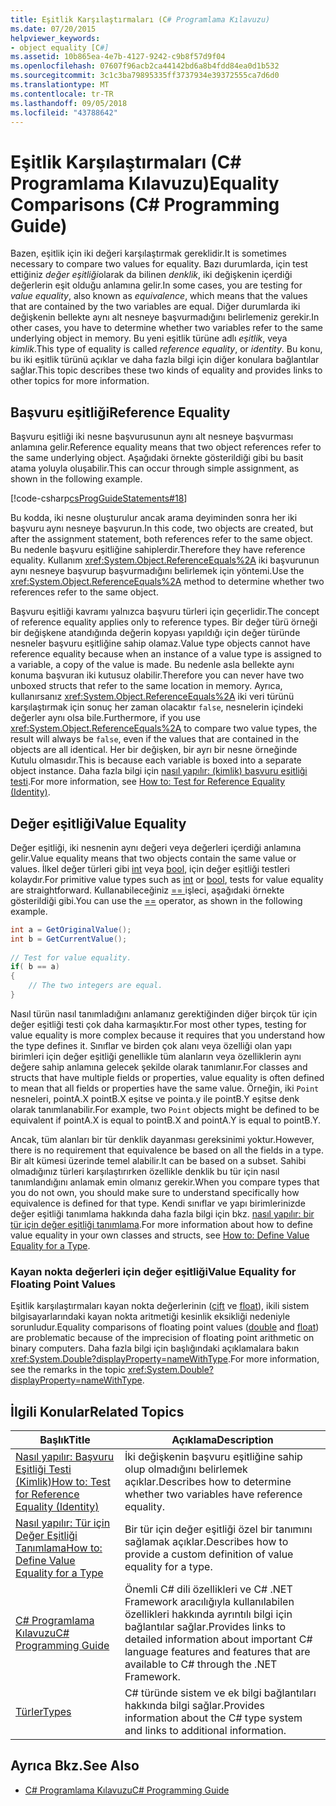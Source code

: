 ```yaml
---
title: Eşitlik Karşılaştırmaları (C# Programlama Kılavuzu)
ms.date: 07/20/2015
helpviewer_keywords:
- object equality [C#]
ms.assetid: 10b865ea-4e7b-4127-9242-c9b8f57d9f04
ms.openlocfilehash: 07607f96acb2ca44142bd6a8b4fdd84ea0d1b532
ms.sourcegitcommit: 3c1c3ba79895335ff3737934e39372555ca7d6d0
ms.translationtype: MT
ms.contentlocale: tr-TR
ms.lasthandoff: 09/05/2018
ms.locfileid: "43788642"
---
```

# <a name="equality-comparisons-c-programming-guide"></a><span data-ttu-id="c2233-102">Eşitlik Karşılaştırmaları (C# Programlama Kılavuzu)</span><span class="sxs-lookup"><span data-stu-id="c2233-102">Equality Comparisons (C# Programming Guide)</span></span>
<span data-ttu-id="c2233-103">Bazen, eşitlik için iki değeri karşılaştırmak gereklidir.</span><span class="sxs-lookup"><span data-stu-id="c2233-103">It is sometimes necessary to compare two values for equality.</span></span> <span data-ttu-id="c2233-104">Bazı durumlarda, için test ettiğiniz *değer eşitliği*olarak da bilinen *denklik*, iki değişkenin içerdiği değerlerin eşit olduğu anlamına gelir.</span><span class="sxs-lookup"><span data-stu-id="c2233-104">In some cases, you are testing for *value equality*, also known as *equivalence*, which means that the values that are contained by the two variables are equal.</span></span> <span data-ttu-id="c2233-105">Diğer durumlarda iki değişkenin bellekte aynı alt nesneye başvurmadığını belirlemeniz gerekir.</span><span class="sxs-lookup"><span data-stu-id="c2233-105">In other cases, you have to determine whether two variables refer to the same underlying object in memory.</span></span> <span data-ttu-id="c2233-106">Bu yeni eşitlik türüne adlı *eşitlik*, veya *kimlik*.</span><span class="sxs-lookup"><span data-stu-id="c2233-106">This type of equality is called *reference equality*, or *identity*.</span></span> <span data-ttu-id="c2233-107">Bu konu, bu iki eşitlik türünü açıklar ve daha fazla bilgi için diğer konulara bağlantılar sağlar.</span><span class="sxs-lookup"><span data-stu-id="c2233-107">This topic describes these two kinds of equality and provides links to other topics for more information.</span></span>  
  
## <a name="reference-equality"></a><span data-ttu-id="c2233-108">Başvuru eşitliği</span><span class="sxs-lookup"><span data-stu-id="c2233-108">Reference Equality</span></span>  
 <span data-ttu-id="c2233-109">Başvuru eşitliği iki nesne başvurusunun aynı alt nesneye başvurması anlamına gelir.</span><span class="sxs-lookup"><span data-stu-id="c2233-109">Reference equality means that two object references refer to the same underlying object.</span></span> <span data-ttu-id="c2233-110">Aşağıdaki örnekte gösterildiği gibi bu basit atama yoluyla oluşabilir.</span><span class="sxs-lookup"><span data-stu-id="c2233-110">This can occur through simple assignment, as shown in the following example.</span></span>  
  
 [!code-csharp[csProgGuideStatements#18](../../../csharp/programming-guide/classes-and-structs/codesnippet/CSharp/equality-comparisons_1.cs)]  
  
 <span data-ttu-id="c2233-111">Bu kodda, iki nesne oluşturulur ancak arama deyiminden sonra her iki başvuru aynı nesneye başvurun.</span><span class="sxs-lookup"><span data-stu-id="c2233-111">In this code, two objects are created, but after the assignment statement, both references refer to the same object.</span></span> <span data-ttu-id="c2233-112">Bu nedenle başvuru eşitliğine sahiplerdir.</span><span class="sxs-lookup"><span data-stu-id="c2233-112">Therefore they have reference equality.</span></span> <span data-ttu-id="c2233-113">Kullanım <xref:System.Object.ReferenceEquals%2A> iki başvurunun aynı nesneye başvurup başvurmadığını belirlemek için yöntemi.</span><span class="sxs-lookup"><span data-stu-id="c2233-113">Use the <xref:System.Object.ReferenceEquals%2A> method to determine whether two references refer to the same object.</span></span>  
  
 <span data-ttu-id="c2233-114">Başvuru eşitliği kavramı yalnızca başvuru türleri için geçerlidir.</span><span class="sxs-lookup"><span data-stu-id="c2233-114">The concept of reference equality applies only to reference types.</span></span> <span data-ttu-id="c2233-115">Bir değer türü örneği bir değişkene atandığında değerin kopyası yapıldığı için değer türünde nesneler başvuru eşitliğine sahip olamaz.</span><span class="sxs-lookup"><span data-stu-id="c2233-115">Value type objects cannot have reference equality because when an instance of a value type is assigned to a variable, a copy of the value is made.</span></span> <span data-ttu-id="c2233-116">Bu nedenle asla bellekte aynı konuma başvuran iki kutusuz olabilir.</span><span class="sxs-lookup"><span data-stu-id="c2233-116">Therefore you can never have two unboxed structs that refer to the same location in memory.</span></span> <span data-ttu-id="c2233-117">Ayrıca, kullanırsanız <xref:System.Object.ReferenceEquals%2A> iki veri türünü karşılaştırmak için sonuç her zaman olacaktır `false`, nesnelerin içindeki değerler aynı olsa bile.</span><span class="sxs-lookup"><span data-stu-id="c2233-117">Furthermore, if you use <xref:System.Object.ReferenceEquals%2A> to compare two value types, the result will always be `false`, even if the values that are contained in the objects are all identical.</span></span> <span data-ttu-id="c2233-118">Her bir değişken, bir ayrı bir nesne örneğinde Kutulu olmasıdır.</span><span class="sxs-lookup"><span data-stu-id="c2233-118">This is because each variable is boxed into a separate object instance.</span></span> <span data-ttu-id="c2233-119">Daha fazla bilgi için [nasıl yapılır: (kimlik) başvuru eşitliği testi](../../../csharp/programming-guide/statements-expressions-operators/how-to-test-for-reference-equality-identity.md).</span><span class="sxs-lookup"><span data-stu-id="c2233-119">For more information, see [How to: Test for Reference Equality (Identity)](../../../csharp/programming-guide/statements-expressions-operators/how-to-test-for-reference-equality-identity.md).</span></span>  
  
## <a name="value-equality"></a><span data-ttu-id="c2233-120">Değer eşitliği</span><span class="sxs-lookup"><span data-stu-id="c2233-120">Value Equality</span></span>  
 <span data-ttu-id="c2233-121">Değer eşitliği, iki nesnenin aynı değeri veya değerleri içerdiği anlamına gelir.</span><span class="sxs-lookup"><span data-stu-id="c2233-121">Value equality means that two objects contain the same value or values.</span></span> <span data-ttu-id="c2233-122">İlkel değer türleri gibi [int](../../../csharp/language-reference/keywords/int.md) veya [bool](../../../csharp/language-reference/keywords/bool.md), için değer eşitliği testleri kolaydır.</span><span class="sxs-lookup"><span data-stu-id="c2233-122">For primitive value types such as [int](../../../csharp/language-reference/keywords/int.md) or [bool](../../../csharp/language-reference/keywords/bool.md), tests for value equality are straightforward.</span></span> <span data-ttu-id="c2233-123">Kullanabileceğiniz [ == ](../../../csharp/language-reference/operators/equality-comparison-operator.md) işleci, aşağıdaki örnekte gösterildiği gibi.</span><span class="sxs-lookup"><span data-stu-id="c2233-123">You can use the [==](../../../csharp/language-reference/operators/equality-comparison-operator.md) operator, as shown in the following example.</span></span>  
  
```csharp  
int a = GetOriginalValue();  
int b = GetCurrentValue();  
  
// Test for value equality.   
if( b == a)   
{  
    // The two integers are equal.  
}  
```  
  
 <span data-ttu-id="c2233-124">Nasıl türün nasıl tanımladığını anlamanız gerektiğinden diğer birçok tür için değer eşitliği testi çok daha karmaşıktır.</span><span class="sxs-lookup"><span data-stu-id="c2233-124">For most other types, testing for value equality is more complex because it requires that you understand how the type defines it.</span></span> <span data-ttu-id="c2233-125">Sınıflar ve birden çok alanı veya özelliği olan yapı birimleri için değer eşitliği genellikle tüm alanların veya özelliklerin aynı değere sahip anlamına gelecek şekilde olarak tanımlanır.</span><span class="sxs-lookup"><span data-stu-id="c2233-125">For classes and structs that have multiple fields or properties, value equality is often defined to mean that all fields or properties have the same value.</span></span> <span data-ttu-id="c2233-126">Örneğin, iki `Point` nesneleri, pointA.X pointB.X eşitse ve pointa.y ile pointB.Y eşitse denk olarak tanımlanabilir.</span><span class="sxs-lookup"><span data-stu-id="c2233-126">For example, two `Point` objects might be defined to be equivalent if pointA.X is equal to pointB.X and pointA.Y is equal to pointB.Y.</span></span>  
  
 <span data-ttu-id="c2233-127">Ancak, tüm alanları bir tür denklik dayanması gereksinimi yoktur.</span><span class="sxs-lookup"><span data-stu-id="c2233-127">However, there is no requirement that equivalence be based on all the fields in a type.</span></span> <span data-ttu-id="c2233-128">Bir alt kümesi üzerinde temel alabilir.</span><span class="sxs-lookup"><span data-stu-id="c2233-128">It can be based on a subset.</span></span> <span data-ttu-id="c2233-129">Sahibi olmadığınız türleri karşılaştırırken özellikle denklik bu tür için nasıl tanımlandığını anlamak emin olmanız gerekir.</span><span class="sxs-lookup"><span data-stu-id="c2233-129">When you compare types that you do not own, you should make sure to understand specifically how equivalence is defined for that type.</span></span> <span data-ttu-id="c2233-130">Kendi sınıflar ve yapı birimlerinizde değer eşitliği tanımlama hakkında daha fazla bilgi için bkz. [nasıl yapılır: bir tür için değer eşitliği tanımlama](../../../csharp/programming-guide/statements-expressions-operators/how-to-define-value-equality-for-a-type.md).</span><span class="sxs-lookup"><span data-stu-id="c2233-130">For more information about how to define value equality in your own classes and structs, see [How to: Define Value Equality for a Type](../../../csharp/programming-guide/statements-expressions-operators/how-to-define-value-equality-for-a-type.md).</span></span>  
  
### <a name="value-equality-for-floating-point-values"></a><span data-ttu-id="c2233-131">Kayan nokta değerleri için değer eşitliği</span><span class="sxs-lookup"><span data-stu-id="c2233-131">Value Equality for Floating Point Values</span></span>  
 <span data-ttu-id="c2233-132">Eşitlik karşılaştırmaları kayan nokta değerlerinin ([çift](../../../csharp/language-reference/keywords/double.md) ve [float](../../../csharp/language-reference/keywords/float.md)), ikili sistem bilgisayarlarındaki kayan nokta aritmetiği kesinlik eksikliği nedeniyle sorunludur.</span><span class="sxs-lookup"><span data-stu-id="c2233-132">Equality comparisons of floating point values ([double](../../../csharp/language-reference/keywords/double.md) and [float](../../../csharp/language-reference/keywords/float.md)) are problematic because of the imprecision of floating point arithmetic on binary computers.</span></span> <span data-ttu-id="c2233-133">Daha fazla bilgi için başlığındaki açıklamalara bakın <xref:System.Double?displayProperty=nameWithType>.</span><span class="sxs-lookup"><span data-stu-id="c2233-133">For more information, see the remarks in the topic <xref:System.Double?displayProperty=nameWithType>.</span></span>  
  
## <a name="related-topics"></a><span data-ttu-id="c2233-134">İlgili Konular</span><span class="sxs-lookup"><span data-stu-id="c2233-134">Related Topics</span></span>  
  
|<span data-ttu-id="c2233-135">Başlık</span><span class="sxs-lookup"><span data-stu-id="c2233-135">Title</span></span>|<span data-ttu-id="c2233-136">Açıklama</span><span class="sxs-lookup"><span data-stu-id="c2233-136">Description</span></span>|  
|-----------|-----------------|  
|[<span data-ttu-id="c2233-137">Nasıl yapılır: Başvuru Eşitliği Testi (Kimlik)</span><span class="sxs-lookup"><span data-stu-id="c2233-137">How to: Test for Reference Equality (Identity)</span></span>](../../../csharp/programming-guide/statements-expressions-operators/how-to-test-for-reference-equality-identity.md)|<span data-ttu-id="c2233-138">İki değişkenin başvuru eşitliğine sahip olup olmadığını belirlemek açıklar.</span><span class="sxs-lookup"><span data-stu-id="c2233-138">Describes how to determine whether two variables have reference equality.</span></span>|  
|[<span data-ttu-id="c2233-139">Nasıl yapılır: Tür için Değer Eşitliği Tanımlama</span><span class="sxs-lookup"><span data-stu-id="c2233-139">How to: Define Value Equality for a Type</span></span>](../../../csharp/programming-guide/statements-expressions-operators/how-to-define-value-equality-for-a-type.md)|<span data-ttu-id="c2233-140">Bir tür için değer eşitliği özel bir tanımını sağlamak açıklar.</span><span class="sxs-lookup"><span data-stu-id="c2233-140">Describes how to provide a custom definition of value equality for a type.</span></span>|  
|[<span data-ttu-id="c2233-141">C# Programlama Kılavuzu</span><span class="sxs-lookup"><span data-stu-id="c2233-141">C# Programming Guide</span></span>](../../../csharp/programming-guide/index.md)|<span data-ttu-id="c2233-142">Önemli C# dili özellikleri ve C# .NET Framework aracılığıyla kullanılabilen özellikleri hakkında ayrıntılı bilgi için bağlantılar sağlar.</span><span class="sxs-lookup"><span data-stu-id="c2233-142">Provides links to detailed information about important C# language features and features that are available to C# through the .NET Framework.</span></span>|  
|[<span data-ttu-id="c2233-143">Türler</span><span class="sxs-lookup"><span data-stu-id="c2233-143">Types</span></span>](../../../csharp/programming-guide/types/index.md)|<span data-ttu-id="c2233-144">C# türünde sistem ve ek bilgi bağlantıları hakkında bilgi sağlar.</span><span class="sxs-lookup"><span data-stu-id="c2233-144">Provides information about the C# type system and links to additional information.</span></span>|  
  
## <a name="see-also"></a><span data-ttu-id="c2233-145">Ayrıca Bkz.</span><span class="sxs-lookup"><span data-stu-id="c2233-145">See Also</span></span>

- [<span data-ttu-id="c2233-146">C# Programlama Kılavuzu</span><span class="sxs-lookup"><span data-stu-id="c2233-146">C# Programming Guide</span></span>](../../../csharp/programming-guide/index.md)
